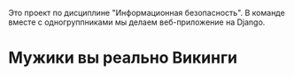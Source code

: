 Это проект по дисциплине "Информационная безопасность". В команде вместе с одногруппниками мы делаем веб-приложение на Django.

 # Мужики вы реально Викинги 
